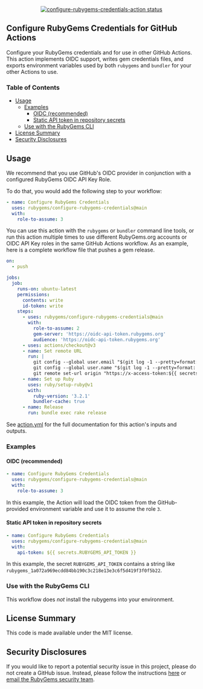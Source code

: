 <p align="center">
  <a href="https://github.com/rubygems/configure-rubygems-credentials/actions">
  <img alt="configure-rubygems-credentials-action status" src="https://github.com/rubygems/configure-rubygems-credentials/workflows/build-test/badge.svg">
  </a>
</p>

## Configure RubyGems Credentials for GitHub Actions

Configure your RubyGems credentials and for use in other
GitHub Actions. This action implements OIDC support, writes gem credentials files,
and exports environment variables used by both `rubygems` and
`bundler` for your other Actions to use.

### Table of Contents

<!-- toc -->

- [Usage](#usage)
  - [Examples](#examples)
    - [OIDC (recommended)](#oidc-recommended)
    - [Static API token in repository secrets](#static-api-token-in-repository-secrets)
  - [Use with the RubyGems CLI](#use-with-the-rubygems-cli)
- [License Summary](#license-summary)
- [Security Disclosures](#security-disclosures)

<!-- tocstop -->

## Usage

We recommend that
you use GitHub's OIDC provider in conjunction with a configured
RubyGems OIDC API Key Role.

To do that, you would add the following step to your workflow:

```yaml
- name: Configure RubyGems Credentials
  uses: rubygems/configure-rubygems-credentials@main
  with:
    role-to-assume: 3
```

You can use this action with the `rubygems` or `bundler` command line tools,
or run this action multiple times
to use different RubyGems.org accounts or OIDC API Key roles in the same GitHub Actions
workflow. As an example, here is a complete workflow file that pushes a gem release.

```yaml
on:
  - push

jobs:
  job:
    runs-on: ubuntu-latest
    permissions:
      contents: write
      id-token: write
    steps:
      - uses: rubygems/configure-rubygems-credentials@main
        with:
          role-to-assume: 2
          gem-server: 'https://oidc-api-token.rubygems.org'
          audience: 'https://oidc-api-token.rubygems.org'
      - uses: actions/checkout@v3
      - name: Set remote URL
        run: |
          git config --global user.email "$(git log -1 --pretty=format:'%ae')"
          git config --global user.name "$(git log -1 --pretty=format:'%an')"
          git remote set-url origin "https://x-access-token:${{ secrets.GITHUB_TOKEN }}@github.com/$GITHUB_REPOSITORY"
      - name: Set up Ruby
        uses: ruby/setup-ruby@v1
        with:
          ruby-version: '3.2.1'
          bundler-cache: true
      - name: Release
        run: bundle exec rake release
```

See [action.yml](action.yml) for the full documentation for this action's inputs
and outputs.

### Examples

#### OIDC (recommended)

```yaml
- name: Configure RubyGems Credentials
  uses: rubygems/configure-rubygems-credentials@main
  with:
    role-to-assume: 3
```

In this example, the Action will load the OIDC token from the GitHub-provided environment variable and use it to assume the role `3`.

#### Static API token in repository secrets

```yaml
- name: Configure RubyGems Credentials
  uses: rubygems/configure-rubygems-credentials@main
  with:
    api-token: ${{ secrets.RUBYGEMS_API_TOKEN }}
```

In this example, the secret `RUBYGEMS_API_TOKEN` contains a string like `rubygems_1a072a969ecdd84bb190c3c218e13e3c6f5d419f3f0f5b22`.

### Use with the RubyGems CLI

This workflow does _not_ install the rubygems
into your environment.

## License Summary

This code is made available under the MIT license.

## Security Disclosures

If you would like to report a potential security issue in this project, please do not create a GitHub issue. Instead, please follow the instructions [here](https://rubygems.org/pages/security) or [email the RubyGems security team](mailto:security@rubygems.org).
